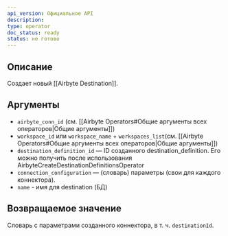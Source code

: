 ```yaml
---
api_version: Официальное API
description: 
type: operator
doc_status: ready
status: не готово
---
```

## Описание
Создает новый [[Airbyte Destination]].
## Аргументы
- `airbyte_conn_id` (см. [[Airbyte Operators#Общие аргументы всех операторов|Общие аргументы]])
- `workspace_id` или `workspace_name` + `workspaces_list`(см. [[Airbyte Operators#Общие аргументы всех операторов|Общие аргументы]])
- `destination_definition_id` — ID созданного destination_definition. Его можно получить после использования AirbyteCreateDestinationDefinitionsOperator
- `connection_configuration` — (словарь) параметры (свои для каждого коннектора).
- `name` - имя для destination (БД)
## Возвращаемое значение
Словарь с параметрами созданного коннектора, в т. ч. `destinationId`.